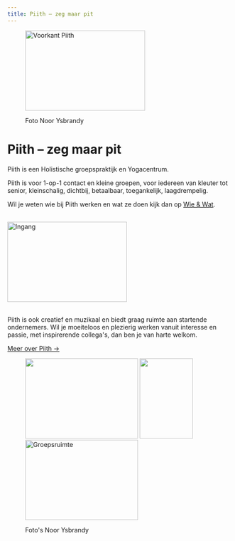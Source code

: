 ```yaml
---
title: Piith – zeg maar pit
---
```


<figure class="align-right">
  <p><img src="/uploads/2013/05/DSC5141-300x200.jpg" alt="Voorkant Piith" width="270" height="180" /></p>
  <figcaption>Foto Noor Ysbrandy</figcaption>
</figure>

# Piith – zeg maar pit

Piith is een Holistische groepspraktijk en Yogacentrum.

Piith is voor 1-op-1 contact en kleine groepen, voor iedereen van kleuter tot senior, kleinschalig, dichtbij, betaalbaar, toegankelijk, laagdrempelig.

Wil je weten wie bij Piith werken en wat ze doen kijk dan op [Wie & Wat](/wie-doet-wat/).

<br class="clear" />

<img src="/uploads/2015/09/Shiatsu_het_Gooi_3251_13-269x180.jpg#left" alt="Ingang" width="269" height="180" />

\
Piith is ook creatief en muzikaal en biedt graag ruimte aan startende ondernemers. Wil je moeiteloos en plezierig werken vanuit interesse en passie, met inspirerende collega's, dan ben je van harte welkom.

[Meer over Piith →](/piith/)

<figure class="align-right">
  <p><img src="/uploads/2013/02/DSC4420bewerkt-254x180.jpg" alt="" width="254" height="180" /> <img src="/uploads/2013/02/DSC5128-e1369332980229-200x300.jpg" alt="" width="120" height="180" /> <img src="/uploads/2013/02/DSC4461bewerkt-300x212.jpg" alt="Groepsruimte" width="254" height="180" /></p>
  <figcaption>Foto's Noor Ysbrandy</figcaption>
</figure>

<br class="clear" />

